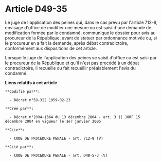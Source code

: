 # Article D49-35

Le juge de l'application des peines qui, dans le cas prévu par l'article 712-8, envisage d'office de modifier une mesure ou
est saisi d'une demande de modification formée par le condamné, communique le dossier pour avis au procureur de la
République, avant de statuer par ordonnance motivée ou, si le procureur en a fait la demande, après débat contradictoire,
conformément aux dispositions de cet article.

Lorsque le juge de l'application des peines se saisit d'office ou est saisi par le procureur de la République et qu'il n'est
pas procédé à un débat contradictoire, il recueille ou fait recueillir préalablement l'avis du condamné.

**Liens relatifs à cet article**

	**Codifié par**:

	  - Décret n°59-322 1959-02-23

	**Créé par**:

	  - Décret n°2004-1364 du 13 décembre 2004 - art. 3 () JORF 15 décembre 2004 en vigueur le 1er janvier 2005

	**Cite**:

	  - CODE DE PROCEDURE PENALE - art. 712-8 (V)

	**Cité par**:

	  - CODE DE PROCEDURE PENALE - art. D48-5-3 (V)

